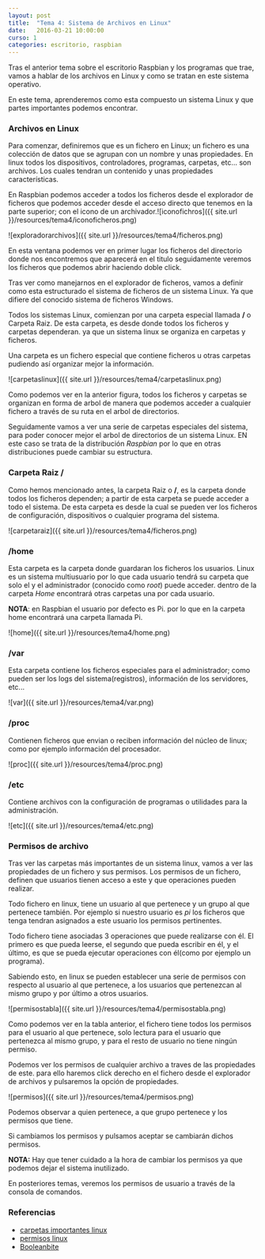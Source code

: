 ```yaml
---
layout: post
title:  "Tema 4: Sistema de Archivos en Linux"
date:   2016-03-21 10:00:00
curso: 1
categories: escritorio, raspbian
---
```


Tras el anterior tema sobre el escritorio Raspbian y los programas que trae, vamos a hablar de los archivos en Linux y como se tratan en este sistema operativo. 

En este tema, aprenderemos como esta compuesto un sistema Linux y que partes importantes podemos encontrar.

### Archivos en Linux

Para comenzar, definiremos que es un fichero en Linux; un fichero es una colección de datos que se agrupan con un nombre y unas propiedades. En linux todos los dispositivos, controladores, programas, carpetas, etc... son archivos. Los cuales tendran un contenido y unas propiedades características.

En Raspbian podemos acceder a todos los ficheros desde el explorador de ficheros que podemos acceder desde el acceso directo que tenemos en la parte superior; con el icono de un archivador.![iconofichros]({{ site.url }}/resources/tema4/iconoficheros.png)

![exploradorarchivos]({{ site.url }}/resources/tema4/ficheros.png)

En esta ventana podemos ver en primer lugar los ficheros del directorio donde nos encontremos que aparecerá en el titulo seguidamente veremos los ficheros que podemos abrir haciendo doble click.

Tras ver como manejarnos en el explorador de ficheros, vamos a definir como esta estructurado el sistema de ficheros de un sistema Linux. Ya que difiere del conocido sistema de ficheros Windows.

Todos los sistemas Linux, comienzan por una carpeta especial llamada **/** o Carpeta Raiz. De esta carpeta, es desde donde todos los ficheros y carpetas dependeran. ya que un sistema linux se organiza en carpetas y ficheros.

Una carpeta es un fichero especial que contiene ficheros u otras carpetas pudiendo así organizar mejor la información.

![carpetaslinux]({{ site.url }}/resources/tema4/carpetaslinux.png)

Como podemos ver en la anterior figura, todos los ficheros y carpetas se organizan en forma de arbol de manera que podemos acceder a cualquier fichero a través de su ruta en el arbol de directorios.

Seguidamente vamos a ver una serie de carpetas especiales del sistema, para poder conocer mejor el arbol de directorios de un sistema Linux. EN este caso se trata de la distribución _Raspbian_ por lo que en otras distribuciones puede cambiar su estructura.

### Carpeta Raiz /

Como hemos mencionado antes, la carpeta Raiz o **/**, es la carpeta donde todos los ficheros dependen; a partir de esta carpeta se puede acceder a todo el sistema. De esta carpeta es desde la cual se pueden ver los ficheros de configuración, dispositivos o cualquier programa del sistema.

![carpetaraiz]({{ site.url }}/resources/tema4/ficheros.png)

### /home

Esta carpeta es la carpeta donde guardaran los ficheros los usuarios. Linux es un sistema multiusuario por lo que cada usuario tendrá su carpeta que solo el y el administrador (conocido como _root_) puede acceder. dentro de la carpeta _Home_ encontrará otras carpetas una por cada usuario.

**NOTA**: en Raspbian el usuario por defecto es Pi. por lo que en la carpeta home encontrará una carpeta llamada Pi.

![home]({{ site.url }}/resources/tema4/home.png)

### /var

Esta carpeta contiene los ficheros especiales para el administrador; como pueden ser los logs del sistema(registros), información de los servidores, etc...

![var]({{ site.url }}/resources/tema4/var.png)

### /proc

Contienen ficheros que envian o reciben información del núcleo de linux; como por ejemplo información del procesador.

![proc]({{ site.url }}/resources/tema4/proc.png)

### /etc

Contiene archivos con la configuración de programas o utilidades para la administración.

![etc]({{ site.url }}/resources/tema4/etc.png)

### Permisos de archivo

Tras ver las carpetas más importantes de un sistema linux, vamos a ver las propiedades de un fichero y sus permisos. Los permisos de un fichero, definen que usuarios tienen acceso a este y que operaciones pueden realizar.

Todo fichero en linux, tiene un usuario al que pertenece y un grupo al que pertenece también. Por ejemplo si nuestro usuario es _pi_ los ficheros que tenga tendran asignados a este usuario los permisos pertinentes.

Todo fichero tiene asociadas 3 operaciones que puede realizarse con él. El primero es que pueda leerse, el segundo que pueda escribir en él, y el último, es que se pueda ejecutar operaciones con él(como por ejemplo un programa).

Sabiendo esto, en linux se pueden establecer una serie de permisos con respecto al usuario al que pertenece, a los usuarios que pertenezcan al mismo grupo y por último a otros usuarios.

![permisostabla]({{ site.url }}/resources/tema4/permisostabla.png)


Como podemos ver en la tabla anterior, el fichero tiene todos los permisos para el usuario al que pertenece, solo lectura para el usuario que pertenezca al mismo grupo, y para el resto de usuario no tiene ningún permiso.

Podemos ver los permisos de cualquier archivo a traves de las propiedades de este. para ello haremos click derecho en el fichero desde el explorador de archivos y pulsaremos la opción de propiedades.

![permisos]({{ site.url }}/resources/tema4/permisos.png)

Podemos observar a quien pertenece, a que grupo pertenece y los permisos que tiene.

Si cambiamos los permisos y pulsamos aceptar se cambiarán dichos permisos.

**NOTA:** Hay que tener cuidado a la hora de cambiar los permisos ya que podemos dejar el sistema inutilizado.

En posteriores temas, veremos los permisos de usuario a través de la consola de comandos.

### Referencias

* [carpetas importantes linux](http://mural.uv.es/oshuso/823_directorios_ms_importantes_en_linux.html)
* [permisos linux](http://www.ite.educacion.es/formacion/materiales/85/cd/linux/m1/permisos_de_archivos_y_carpetas.html)
* [Booleanbite](http://booleanbite.com)